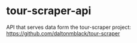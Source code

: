 # tour-scraper-api
API that serves data form the tour-scraper project: https://github.com/daltonmblack/tour-scraper
